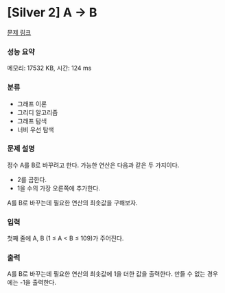 # [Silver 2] A → B

[문제 링크](https://www.acmicpc.net/problem/16953) 

### 성능 요약

메모리: 17532 KB, 시간: 124 ms

### 분류

* 그래프 이론
* 그리디 알고리즘
* 그래프 탐색
* 너비 우선 탐색

### 문제 설명

<p>정수 A를 B로 바꾸려고 한다. 가능한 연산은 다음과 같은 두 가지이다.</p>

* 2를 곱한다.
* 1을 수의 가장 오른쪽에 추가한다. 

<p>A를 B로 바꾸는데 필요한 연산의 최솟값을 구해보자.</p>

### 입력 

<p>첫째 줄에 A, B (1 ≤ A < B ≤ 109)가 주어진다.</p>

### 출력 

<p>A를 B로 바꾸는데 필요한 연산의 최솟값에 1을 더한 값을 출력한다. 만들 수 없는 경우에는 -1을 출력한다.</p>